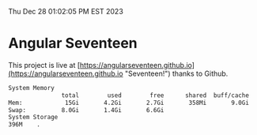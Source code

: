 Thu Dec 28 01:02:05 PM EST 2023

# Angular Seventeen


This project is live at [https://angularseventeen.github.io](https://angularseventeen.github.io "Seventeen!") thanks to Github.

```bash
System Memory
               total        used        free      shared  buff/cache   available
Mem:            15Gi       4.2Gi       2.7Gi       358Mi       9.0Gi        11Gi
Swap:          8.0Gi       1.4Gi       6.6Gi
System Storage
396M	.
```
```bash
